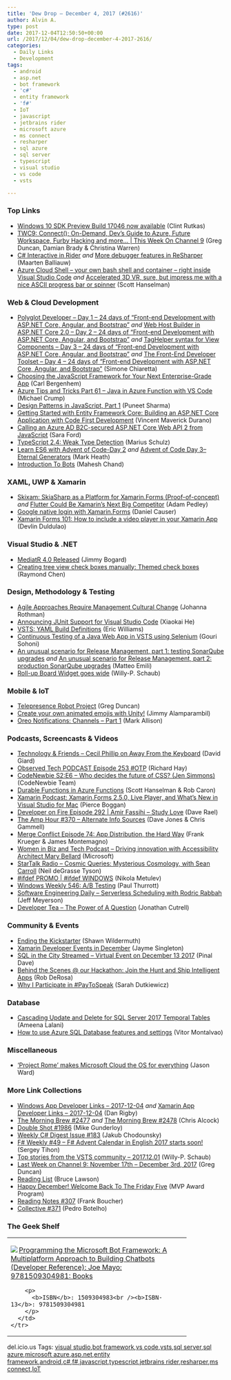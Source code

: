 ```yaml
---
title: 'Dew Drop – December 4, 2017 (#2616)'
author: Alvin A.
type: post
date: 2017-12-04T12:50:50+00:00
url: /2017/12/04/dew-drop-december-4-2017-2616/
categories:
  - Daily Links
  - Development
tags:
  - android
  - asp.net
  - bot framework
  - 'c#'
  - entity framework
  - 'f#'
  - IoT
  - javascript
  - jetbrains rider
  - microsoft azure
  - ms connect
  - resharper
  - sql azure
  - sql server
  - typescript
  - visual studio
  - vs code
  - vsts

---
```

### <a name="top"></a>Top Links

  * <a href="http://blogs.windows.com/buildingapps/2017/12/01/windows-10-sdk-preview-build-17046-now-available/?WT.mc_id=DX_MVP4025064" target="_blank">Windows 10 SDK Preview Build 17046 now available</a> (Clint Rutkas)
  * <a href="https://channel9.msdn.com/Shows/This+Week+On+Channel+9/TWC9-Connect-On-Demand-Devs-Guide-to-Azure-Future-Workspace-Furby-Hacking-and-more?WT.mc_id=DX_MVP4025064" target="_blank">TWC9: Connect(); On-Demand, Dev’s Guide to Azure, Future Workspace, Furby Hacking and more&#8230; | This Week On Channel 9</a> (Greg Duncan, Damian Brady & Christina Warren)
  * <a href="https://blog.jetbrains.com/dotnet/2017/12/01/c-interactive-rider/" target="_blank">C# Interactive in Rider</a> _and_ <a href="https://blog.jetbrains.com/dotnet/2017/12/04/debugger-features-resharper/" target="_blank">More debugger features in ReSharper</a> (Maarten Balliauw)
  * <a href="http://feeds.hanselman.com/~/503825588/0/scotthanselman~Azure-Cloud-Shell-your-own-bash-shell-and-container-right-inside-Visual-Studio-Code.aspx" target="_blank">Azure Cloud Shell &#8211; your own bash shell and container &#8211; right inside Visual Studio Code</a> _and_ <a href="http://feeds.hanselman.com/~/504538858/0/scotthanselman~Accelerated-D-VR-sure-but-impress-me-with-a-nice-ASCII-progress-bar-or-spinner.aspx" target="_blank">Accelerated 3D VR, sure, but impress me with a nice ASCII progress bar or spinner</a> (Scott Hanselman)



### <a name="web"></a>Web & Cloud Development

  * <a href="http://feedproxy.google.com/~r/Codeclimber/~3/V0AYocdVHhY/" target="_blank">Polyglot Developer &#8211; Day 1 &#8211; 24 days of &#8220;Front-end Development with ASP.NET Core, Angular, and Bootstrap&#8221;</a> _and_ <a href="http://feedproxy.google.com/~r/Codeclimber/~3/jG4P-FWWZQI/" target="_blank">Web Host Builder in ASP.NET Core 2.0 &#8211; Day 2 &#8211; 24 days of &#8220;Front-end Development with ASP.NET Core, Angular, and Bootstrap&#8221;</a> _and_ <a href="http://feedproxy.google.com/~r/Codeclimber/~3/xcDjYVPTZSk/" target="_blank">TagHelper syntax for View Components &#8211; Day 3 &#8211; 24 days of &#8220;Front-end Development with ASP.NET Core, Angular, and Bootstrap&#8221;</a> _and_ <a href="http://feedproxy.google.com/~r/Codeclimber/~3/xPXDa2p2-BQ/" target="_blank">The Front-End Developer Toolset &#8211; Day 4 &#8211; 24 days of &#8220;Front-end Development with ASP.NET Core, Angular, and Bootstrap&#8221;</a> (Simone Chiaretta)
  * <a href="https://www.telerik.com/blogs/choosing-the-javascript-framework-for-your-next-enterprise-grade-app" target="_blank">Choosing the JavaScript Framework for Your Next Enterprise-Grade App</a> (Carl Bergenhem)
  * <a href="https://www.michaelcrump.net/azure-tips-and-tricks61/" target="_blank">Azure Tips and Tricks Part 61 &#8211; Java in Azure Function with VS Code</a> (Michael Crump)
  * <a href="https://dzone.com/articles/design-pattern-in-javascript-part-1?utm_medium=feed&utm_source=feedpress.me&utm_campaign=Feed%3A+dzone%2Fwebdev" target="_blank">Design Patterns in JavaScript, Part 1</a> (Puneet Sharma)
  * <a href="https://www.codeproject.com/Articles/1218427/Getting-Started-with-Entity-Framework-Core-Buildin" target="_blank">Getting Started with Entity Framework Core: Building an ASP.NET Core Application with Code First Development</a> (Vincent Maverick Durano)
  * <a href="https://saraford.net/2017/12/01/calling-an-azure-ad-b2c-secured-asp-net-core-web-api-2-from-javascript/" target="_blank">Calling an Azure AD B2C-secured ASP.NET Core Web API 2 from JavaScript</a> (Sara Ford)
  * <a href="http://feedproxy.google.com/~r/mariusschulz/~3/4zV7iiixvxI/typescript-2-4-weak-type-detection" target="_blank">TypeScript 2.4: Weak Type Detection</a> (Marius Schulz)
  * <a href="http://markheath.net/post/advent-of-code-2017-day-2" target="_blank">Learn ES6 with Advent of Code-Day 2</a> _and_ <a href="http://markheath.net/post/advent-of-code-2017-day-3" target="_blank">Advent of Code Day 3–Eternal Generators</a> (Mark Heath)
  * <a href="http://www.c-sharpcorner.com/article/introduction-to-bots/" target="_blank">Introduction To Bots</a> (Mahesh Chand)



### <a name="silverlight"></a>XAML, UWP & Xamarin

  * <a href="https://xamarinhelp.com/skixam-skiasharp-platform-xamarin-forms-proof-concept/" target="_blank">Skixam: SkiaSharp as a Platform for Xamarin.Forms (Proof-of-concept)</a> _and_ <a href="https://xamarinhelp.com/flutter-xamarins-next-big-competitor/" target="_blank">Flutter Could Be Xamarin’s Next Big Competitor</a> (Adam Pedley)
  * <a href="https://causerexception.com/2017/12/03/google-native-login-with-xamarin-forms/" target="_blank">Google native login with Xamarin.Forms</a> (Daniel Causer)
  * <a href="https://devlinduldulao.pro/how-to-include-a-video-player-in-your-xamarin-app/" target="_blank">Xamarin Forms 101: How to include a video player in your Xamarin App</a> (Devlin Duldulao)



### <a name="dotnet"></a>Visual Studio & .NET

  * <a href="http://feedproxy.google.com/~r/GrabBagOfT/~3/Lu-kFzO4lcc/" target="_blank">MediatR 4.0 Released</a> (Jimmy Bogard)
  * <a href="https://blogs.msdn.microsoft.com/oldnewthing/20171201-00/?p=97505" target="_blank">Creating tree view check boxes manually: Themed check boxes</a> (Raymond Chen)



### <a name="design"></a>Design, Methodology & Testing

  * <a href="http://www.jrothman.com/mpd/agile/2017/12/agile-approaches-require-management-cultural-change/" target="_blank">Agile Approaches Require Management Cultural Change</a> (Johanna Rothman)
  * <a href="https://blogs.msdn.microsoft.com/visualstudio/2017/12/01/announcing-junit-support-for-visual-studio-code/" target="_blank">Announcing JUnit Support for Visual Studio Code</a> (Xiaokai He)
  * <a href="https://www.motowilliams.com/vsts-yaml-build-definitions" target="_blank">VSTS: YAML Build Definitions</a> (Eric Williams)
  * <a href="http://feedproxy.google.com/~r/netCurryRecentArticles/~3/4jMXdEz_ets/ShowArticle.aspx" target="_blank">Continuous Testing of a Java Web App in VSTS using Selenium</a> (Gouri Sohoni)
  * <a href="http://feedproxy.google.com/~r/MattsAlmSpace/~3/HD225lZxmHI/an-unusual-scenario-for-release.html" target="_blank">An unusual scenario for Release Management, part 1: testing SonarQube upgrades</a> _and_ <a href="http://feedproxy.google.com/~r/MattsAlmSpace/~3/smsl5KSr4xA/an-unusual-scenario-for-release_4.html" target="_blank">An unusual scenario for Release Management, part 2: production SonarQube upgrades</a> (Matteo Emili)
  * <a href="https://blogs.msdn.microsoft.com/visualstudioalmrangers/2017/12/03/roll-up-board-widget-goes-wide/" target="_blank">Roll-up Board Widget goes wide</a> (Willy-P. Schaub)



### <a name="mobile"></a>Mobile & IoT

  * <a href="https://channel9.msdn.com/coding4fun/blog/Telepresence-Robot-Project?WT.mc_id=DX_MVP4025064" target="_blank">Telepresence Robot Project</a> (Greg Duncan)
  * <a href="https://blogs.unity3d.com/2017/12/03/create-your-own-animated-emojis-with-unity/" target="_blank">Create your own animated emojis with Unity!</a> (Jimmy Alamparambil)
  * <a href="http://feedproxy.google.com/~r/StylingAndroid/~3/QaJ_fcqjUy4/" target="_blank">Oreo Notifications: Channels – Part 1</a> (Mark Allison)



### <a name="podcasts"></a>Podcasts, Screencasts & Videos

  * <a href="http://DavidGiard.com/2017/12/04/CecilPhillipOnAwayFromTheKeyboard.aspx" target="_blank">Technology & Friends &#8211; Cecil Phillip on Away From the Keyboard</a> (David Giard)
  * <a href="https://www.windowsobserver.com/2017/12/03/observed-tech-podcast-episode-253-otp/" target="_blank">Observed Tech PODCAST Episode 253 #OTP</a> (Richard Hay)
  * <a href="https://www.codenewbie.org/podcast/who-decides-the-future-of-css" target="_blank">CodeNewbie S2:E6 &#8211; Who decides the future of CSS? (Jen Simmons)</a> (CodeNewbie Team)
  * <a href="https://channel9.msdn.com/Shows/Azure-Friday/Durable-Functions-in-Azure-Functions?WT.mc_id=DX_MVP4025064" target="_blank">Durable Functions in Azure Functions</a> (Scott Hanselman & Rob Caron)
  * <a href="https://blog.xamarin.com/podcast-xamarin-forms-2-5-0-live-player-whats-new-visual-studio-mac/" target="_blank">Xamarin Podcast: Xamarin.Forms 2.5.0, Live Player, and What’s New in Visual Studio for Mac</a> (Pierce Boggan)
  * <a href="http://developeronfire.com/podcast/episode-292-amir-fassihi-study-love" target="_blank">Developer on Fire Episode 292 | Amir Fassihi &#8211; Study Love</a> (Dave Rael)
  * <a href="http://feedproxy.google.com/~r/TheAmpHour/~3/BksSPAZlckk/" target="_blank">The Amp Hour #370 – Alternate Info Sources</a> (Dave Jones & Chris Gammell)
  * <a href="https://mergeconflict.fireside.fm/74" target="_blank">Merge Conflict Episode 74: App Distribution, the Hard Way</a> (Frank Krueger & James Montemagno)
  * <a href="http://womeninbizandtech.mpsn.libsynpro.com/driving-innovation-with-accessibility-architect-mary-bellard" target="_blank">Women in Biz and Tech Podcast &#8211; Driving innovation with Accessibility Architect Mary Bellard</a> (Microsoft)
  * <a href="https://soundcloud.com/startalk/cosmic-queries-mysterious-cosmology-with-sean-carroll" target="_blank">StarTalk Radio &#8211; Cosmic Queries: Mysterious Cosmology, with Sean Carroll</a> (Neil deGrasse Tyson)
  * <a href="https://channel9.msdn.com/Shows/ifdefWINDOWS/ifdef-PROMO?WT.mc_id=DX_MVP4025064" target="_blank">#ifdef PROMO | #ifdef WINDOWS</a> (Nikola Metulev)
  * <a href="https://www.thurrott.com/podcasts/windows-weekly/146205/windows-weekly-546-b-testing" target="_blank">Windows Weekly 546: A/B Testing</a> (Paul Thurrott)
  * <a href="https://softwareengineeringdaily.com/2017/12/04/serverless-scheduling-with-rodric-rabbah/" target="_blank">Software Engineering Daily &#8211; Serverless Scheduling with Rodric Rabbah</a> (Jeff Meyerson)
  * <a href="http://developertea.simplecast.fm/0ffd3313" target="_blank">Developer Tea &#8211; The Power of A Question</a> (Jonathan Cutrell)



### <a name="events"></a>Community & Events

  * <a href="https://wildermuth.com/2017/12/01/Ending-the-Kickstarter" target="_blank">Ending the Kickstarter</a> (Shawn Wildermuth)
  * <a href="https://blog.xamarin.com/xamarin-developer-events-december/" target="_blank">Xamarin Developer Events in December</a> (Jayme Singleton)
  * <a href="https://blog.sqlauthority.com/2017/12/04/sql-city-streamed-virtual-event-december-13-2017/" target="_blank">SQL in the City Streamed – Virtual Event on December 13 2017</a> (Pinal Dave)
  * <a href="https://blogs.msdn.microsoft.com/vsappcenter/behind-the-scenes-our-hackathon-join-the-hunt-and-ship-intelligent-apps/" target="_blank">Behind the Scenes @ our Hackathon: Join the Hunt and Ship Intelligent Apps</a> (Rob DeRosa)
  * <a href="http://www.sadukie.com/2017/12/03/why-i-participate-in-paytospeak/" target="_blank">Why I Participate in #PayToSpeak</a> (Sarah Dutkiewicz)



### <a name="sql"></a>Database

  * <a href="http://feedproxy.google.com/~r/MSSQLTips-LatestSqlServerTips/~3/tkkPmh0s2aM/tip.asp" target="_blank">Cascading Update and Delete for SQL Server 2017 Temporal Tables</a> (Ameena Lalani)
  * <a href="http://feedproxy.google.com/~r/MSSQLTips-LatestSqlServerTips/~3/zoU2t2QeEws/tip.asp" target="_blank">How to use Azure SQL Database features and settings</a> (Vitor Montalvao)



### <a name="misc"></a>Miscellaneous

  * <a href="http://feedproxy.google.com/~r/wmexperts/~3/n4GM5ARBRRI/microsoft-cloud-and-project-rome-make-cloud-os-everything" target="_blank">&#8216;Project Rome&#8217; makes Microsoft Cloud the OS for everything</a> (Jason Ward)



### <a name="links"></a>More Link Collections

  * <a href="https://www.windowsappdev.com/2017/12/windows-app-developer-links-2017-12-04/" target="_blank">Windows App Developer Links &#8211; 2017-12-04</a> _and_ <a href="https://www.allaboutxamarin.com/2017/12/xamarin-app-developer-links-2017-12-04/" target="_blank">Xamarin App Developer Links &#8211; 2017-12-04</a> (Dan Rigby)
  * <a href="http://feedproxy.google.com/~r/ReflectivePerspective/~3/B9JUr0dsgK4/" target="_blank">The Morning Brew #2477</a> _and_ <a href="http://feedproxy.google.com/~r/ReflectivePerspective/~3/GeSZb_OGjk0/" target="_blank">The Morning Brew #2478</a> (Chris Alcock)
  * <a href="https://afreshcup.com/home/2017/12/04/double-shot-1986.html" target="_blank">Double Shot #1986</a> (Mike Gunderloy)
  * <a href="http://feedproxy.google.com/~r/digest-csharp/~3/RBCUHcA6v-Q/183" target="_blank">Weekly C# Digest Issue #183</a> (Jakub Chodounsky)
  * <a href="https://sergeytihon.com/2017/12/02/f-weekly-49-f-advent-calendar-in-english-2017-starts-soon/" target="_blank">F# Weekly #49 – F# Advent Calendar in English 2017 starts soon!</a> (Sergey Tihon)
  * <a href="https://blogs.msdn.microsoft.com/devops/2017/12/01/top-stories-from-the-vsts-community-2017-12-01/" target="_blank">Top stories from the VSTS community – 2017.12.01</a> (Willy-P. Schaub)
  * <a href="https://channel9.msdn.com/Blogs/C9Team/Last-Week-on-Channel-9-November-17th-December-3rd-2017?WT.mc_id=DX_MVP4025064" target="_blank">Last Week on Channel 9: November 17th &#8211; December 3rd, 2017</a> (Greg Duncan)
  * <a href="http://www.brucelawson.co.uk/2017/reading-list-185/" target="_blank">Reading List</a> (Bruce Lawson)
  * <a href="https://blogs.msdn.microsoft.com/mvpawardprogram/2017/12/01/friday-five-december-1/" target="_blank">Happy December! Welcome Back To The Friday Five</a> (MVP Award Program)
  * <a href="http://www.frankysnotes.com/2017/12/reading-notes-307.html" target="_blank">Reading Notes #307</a> (Frank Boucher)
  * <a href="http://feedproxy.google.com/~r/tympanus/~3/hnqx4N8KqI0/" target="_blank">Collective #371</a> (Pedro Botelho)



### <a name="shelf"></a>The Geek Shelf

<div class="wlWriterEditableSmartContent" id="scid:7dc1bd33-94bd-46fd-a20b-0131235bcd47:28eb7160-0983-44a8-bc2a-9e8750eafb90" style="margin: 0px; padding: 0px; float: none; display: inline;">
  <table cellspacing="0" cellpadding="2" width="400" border="0" unselectable="on">
    <tr>
      <td valign="top" width="400">
        <p>
          <a title="Programming the Microsoft Bot Framework: A Multiplatform Approach to Building Chatbots (Developer Reference): Joe Mayo: 9781509304981: Books" href="http://www.amazon.com/exec/obidos/ASIN/1509304983/amavin-20"><img data-recalc-dims="1" decoding="async" src="https://i0.wp.com/images-na.ssl-images-amazon.com/images/I/51MvPQYuvZL._AC_US218_.jpg?w=660&#038;ssl=1" border="0" align="left" style="float:left" />Programming the Microsoft Bot Framework: A Multiplatform Approach to Building Chatbots (Developer Reference): Joe Mayo: 9781509304981: Books</a>
        </p>
        
        <p>
          <b>ISBN</b>: 1509304983<br /><b>ISBN-13</b>: 9781509304981
        </p>
      </td>
    </tr>
  </table>
</div>



<div class="wlWriterEditableSmartContent" id="scid:77ECF5F8-D252-44F5-B4EB-D463C5396A79:3dffe88b-084d-4171-b79d-3f966d17450a" style="margin: 0px; padding: 0px; float: none; display: inline;">
  del.icio.us Tags: <a href="http://del.icio.us/popular/visual+studio" rel="tag">visual studio</a>,<a href="http://del.icio.us/popular/bot+framework" rel="tag">bot framework</a>,<a href="http://del.icio.us/popular/vs+code" rel="tag">vs code</a>,<a href="http://del.icio.us/popular/vsts" rel="tag">vsts</a>,<a href="http://del.icio.us/popular/sql+server" rel="tag">sql server</a>,<a href="http://del.icio.us/popular/sql+azure" rel="tag">sql azure</a>,<a href="http://del.icio.us/popular/microsoft+azure" rel="tag">microsoft azure</a>,<a href="http://del.icio.us/popular/asp.net" rel="tag">asp.net</a>,<a href="http://del.icio.us/popular/entity+framework" rel="tag">entity framework</a>,<a href="http://del.icio.us/popular/android" rel="tag">android</a>,<a href="http://del.icio.us/popular/c%23" rel="tag">c#</a>,<a href="http://del.icio.us/popular/f%23" rel="tag">f#</a>,<a href="http://del.icio.us/popular/javascript" rel="tag">javascript</a>,<a href="http://del.icio.us/popular/typescript" rel="tag">typescript</a>,<a href="http://del.icio.us/popular/jetbrains+rider" rel="tag">jetbrains rider</a>,<a href="http://del.icio.us/popular/resharper" rel="tag">resharper</a>,<a href="http://del.icio.us/popular/ms+connect" rel="tag">ms connect</a>,<a href="http://del.icio.us/popular/IoT" rel="tag">IoT</a>
</div>